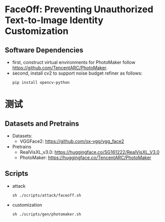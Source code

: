# FaceOff: Preventing Unauthorized Text-to-Image Identity Customization

## Software Dependencies
- first, construct virtual environments for PhotoMaker follow https://github.com/TencentARC/PhotoMaker.
- second, install cv2 to support noise budget refiner as follows:
    ```
    pip install opencv-python
    ```
# 测试
## Datasets and Pretrains
- Datasets: 
    - VGGFace2: https://github.com/ox-vgg/vgg_face2
- Pretrains
    - RealVisXL_v3.0: https://huggingface.co/SG161222/RealVisXL_V3.0
    - PhotoMaker: https://huggingface.co/TencentARC/PhotoMaker
## Scripts
- attack
    ```
    sh ./scripts/attack/faceoff.sh
    ```
- customization
    ```
    sh ./scripts/gen/photomaker.sh
    ```